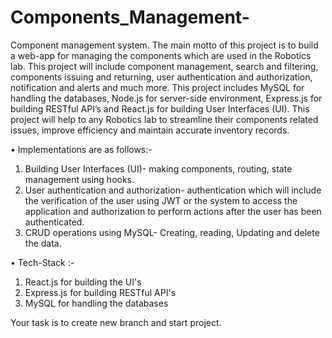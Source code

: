 # Components_Management-
Component management system. The main motto of this project is to build a web-app for managing the components which are used in the Robotics lab. This project will include component management, search and filtering, components issuing and returning, user  authentication and authorization, notification and alerts and much more.
This project includes MySQL for handling the databases, Node.js for server-side environment, Express.js for building RESTful API’s and React.js for building User Interfaces (UI). This project will help to any Robotics lab to streamline their components related issues, improve efficiency and maintain accurate inventory records. 

• Implementations are as follows:-
  1. Building User Interfaces (UI)- making components, routing, state management using hooks. 
  2. User authentication and authorization- authentication which will include the verification of the user using JWT or the system to access the application and authorization to perform actions after the user has been authenticated. 
  3. CRUD operations using MySQL- Creating, reading, Updating and delete the data.

• Tech-Stack :-
  1. React.js for building the UI's 
  2. Express.js for building RESTful API's 
  3. MySQL for handling the databases 


Your task is to create new branch and start project. 
